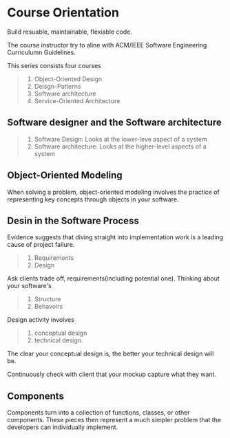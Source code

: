 # Course Orientation

Build resuable, maintainable, flexiable code.

The course instructor try to aline with ACM/IEEE Software Engineering Curriculumn Guidelines.


This series consists four courses

>1. Object-Oriented Design
>2. Deisgn-Patterns
>3. Software architecture
>4. Service-Oriented Architecture



## Software designer and the Software architecture

>1. Software Design: Looks at the lower-leve aspect of a system
>2. Software architecture: Looks at the higher-level aspects of a system


## Object-Oriented Modeling

When solving a problem, object-oriented modeling involves the practice of representing key concepts through objects in your software.

## Desin in the Software Process

Evidence suggests that diving straight into implementation work is a leading cause of project failure.

>1. Requirements
>2. Design

Ask clients trade off, requirements(including potential one). Thinking about your software's

>1. Structure
>2. Behavoirs

Design activity involves 
>1. conceptual design
>2. technical design.

The clear your conceptual design is, the better your technical design will be.

Continuously check with client that your mockup capture what they want.

## Components

Components turn into a collection of functions, classes, or other components. These pieces then represent a much simpler problem that the developers can individually implement.